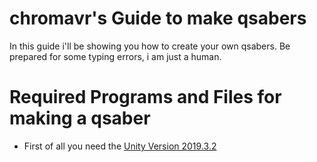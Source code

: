 # chromavr's Guide to make qsabers
In this guide i'll be showing you how to create your own qsabers. Be prepared for some typing errors, i am just a human.

# Required Programs and Files for making a qsaber

- First of all you need the [Unity Version 2019.3.2](https://unity3d.com/de/get-unity/download?thank-you=update&download_nid=63532&os=Win)
